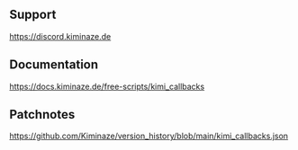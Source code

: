
## Support

https://discord.kiminaze.de


## Documentation

https://docs.kiminaze.de/free-scripts/kimi_callbacks


## Patchnotes

https://github.com/Kiminaze/version_history/blob/main/kimi_callbacks.json
